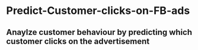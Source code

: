 # Predict-Customer-clicks-on-FB-ads
## Anaylze customer behaviour by predicting which customer clicks on the advertisement
